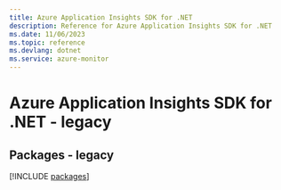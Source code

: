 ```yaml
---
title: Azure Application Insights SDK for .NET
description: Reference for Azure Application Insights SDK for .NET
ms.date: 11/06/2023
ms.topic: reference
ms.devlang: dotnet
ms.service: azure-monitor
---
```

# Azure Application Insights SDK for .NET - legacy
## Packages - legacy
[!INCLUDE [packages](application-insights-index.md)]